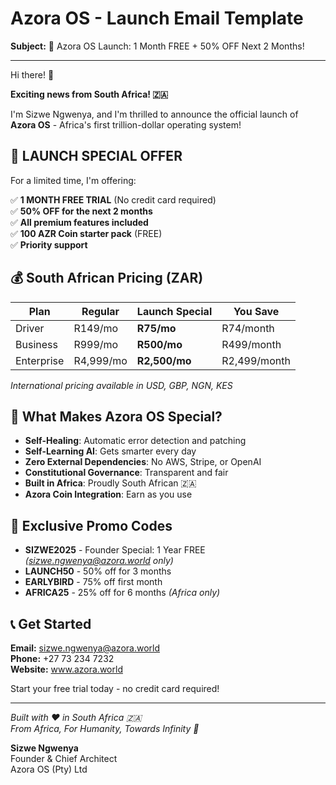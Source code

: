 # Azora OS - Launch Email Template

**Subject:** 🚀 Azora OS Launch: 1 Month FREE + 50% OFF Next 2 Months!

---

Hi there! 👋

**Exciting news from South Africa! 🇿🇦**

I'm Sizwe Ngwenya, and I'm thrilled to announce the official launch of **Azora OS** - Africa's first trillion-dollar operating system!

## 🎉 LAUNCH SPECIAL OFFER

For a limited time, I'm offering:

✅ **1 MONTH FREE TRIAL** (No credit card required)  
✅ **50% OFF for the next 2 months**  
✅ **All premium features included**  
✅ **100 AZR Coin starter pack** (FREE)  
✅ **Priority support**

## 💰 South African Pricing (ZAR)

| Plan | Regular | Launch Special | You Save |
|------|---------|----------------|----------|
| Driver | R149/mo | **R75/mo** | R74/month |
| Business | R999/mo | **R500/mo** | R499/month |
| Enterprise | R4,999/mo | **R2,500/mo** | R2,499/month |

*International pricing available in USD, GBP, NGN, KES*

## 🚀 What Makes Azora OS Special?

- **Self-Healing**: Automatic error detection and patching
- **Self-Learning AI**: Gets smarter every day
- **Zero External Dependencies**: No AWS, Stripe, or OpenAI
- **Constitutional Governance**: Transparent and fair
- **Built in Africa**: Proudly South African 🇿🇦
- **Azora Coin Integration**: Earn as you use

## 🎁 Exclusive Promo Codes

- **SIZWE2025** - Founder Special: 1 Year FREE *(sizwe.ngwenya@azora.world only)*
- **LAUNCH50** - 50% off for 3 months
- **EARLYBIRD** - 75% off first month
- **AFRICA25** - 25% off for 6 months *(Africa only)*

## 📞 Get Started

**Email:** sizwe.ngwenya@azora.world  
**Phone:** +27 73 234 7232  
**Website:** www.azora.world

Start your free trial today - no credit card required!

---

*Built with ❤️ in South Africa 🇿🇦*  
*From Africa, For Humanity, Towards Infinity 🚀*

**Sizwe Ngwenya**  
Founder & Chief Architect  
Azora OS (Pty) Ltd
